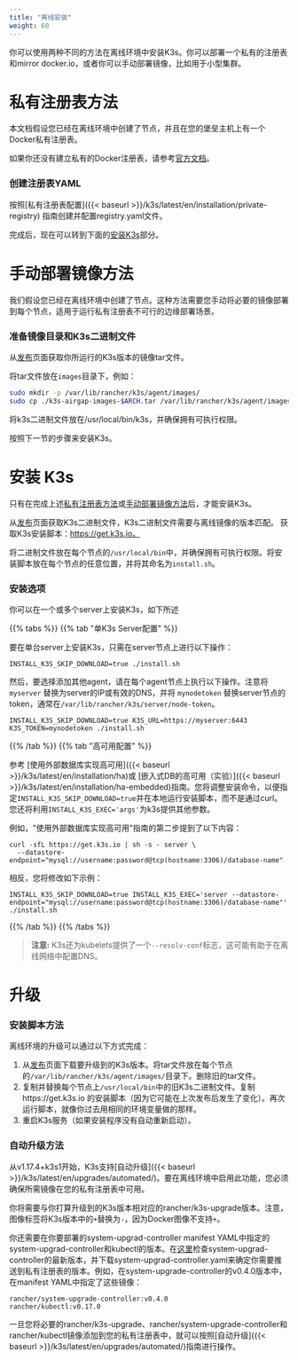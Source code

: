```yaml
---
title: "离线安装"
weight: 60
---
```


你可以使用两种不同的方法在离线环境中安装K3s。你可以部署一个私有的注册表和mirror docker.io，或者你可以手动部署镜像，比如用于小型集群。

# 私有注册表方法

本文档假设您已经在离线环境中创建了节点，并且在您的堡垒主机上有一个Docker私有注册表。

如果你还没有建立私有的Docker注册表，请参考[官方文档](https://docs.docker.com/registry/deploying/#run-an-externally-accessible-registry)。

### 创建注册表YAML

按照[私有注册表配置]({{< baseurl >}}/k3s/latest/en/installation/private-registry) 指南创建并配置registry.yaml文件。

完成后，现在可以转到下面的[安装K3s](#install-k3s)部分。

# 手动部署镜像方法

我们假设您已经在离线环境中创建了节点。这种方法需要您手动将必要的镜像部署到每个节点，适用于运行私有注册表不可行的边缘部署场景。

### 准备镜像目录和K3s二进制文件

从[发布](https://github.com/rancher/k3s/releases)页面获取你所运行的K3s版本的镜像tar文件。

将tar文件放在`images`目录下，例如：

```sh
sudo mkdir -p /var/lib/rancher/k3s/agent/images/
sudo cp ./k3s-airgap-images-$ARCH.tar /var/lib/rancher/k3s/agent/images/
```

将k3s二进制文件放在/usr/local/bin/k3s，并确保拥有可执行权限。

按照下一节的步骤来安装K3s。

# 安装 K3s

只有在完成上述[私有注册表方法](#private-registry-method)或[手动部署镜像方法](#manually-deploy-images-method)后，才能安装K3s。

从[发布](https://github.com/rancher/k3s/releases)页面获取K3s二进制文件，K3s二进制文件需要与离线镜像的版本匹配。
获取K3s安装脚本：https://get.k3s.io。

将二进制文件放在每个节点的`/usr/local/bin`中，并确保拥有可执行权限。将安装脚本放在每个节点的任意位置，并将其命名为`install.sh`。


### 安装选项
你可以在一个或多个server上安装K3s，如下所述

{{% tabs %}}
{{% tab "单K3s Server配置" %}}

要在单台server上安装K3s，只需在server节点上进行以下操作：

```
INSTALL_K3S_SKIP_DOWNLOAD=true ./install.sh
```

然后，要选择添加其他agent，请在每个agent节点上执行以下操作。注意将 `myserver` 替换为server的IP或有效的DNS，并将 `mynodetoken` 替换server节点的token，通常在`/var/lib/rancher/k3s/server/node-token`。

```
INSTALL_K3S_SKIP_DOWNLOAD=true K3S_URL=https://myserver:6443 K3S_TOKEN=mynodetoken ./install.sh
```

{{% /tab %}}
{{% tab "高可用配置" %}}

参考 [使用外部数据库实现高可用]({{< baseurl >}}/k3s/latest/en/installation/ha)或 [嵌入式DB的高可用（实验）]({{< baseurl >}}/k3s/latest/en/installation/ha-embedded)指南。您将调整安装命令，以便指定`INSTALL_K3S_SKIP_DOWNLOAD=true`并在本地运行安装脚本，而不是通过curl。您还将利用`INSTALL_K3S_EXEC='args'`为k3s提供其他参数。

例如，"使用外部数据库实现高可用"指南的第二步提到了以下内容：

```
curl -sfL https://get.k3s.io | sh -s - server \
  --datastore-endpoint="mysql://username:password@tcp(hostname:3306)/database-name"
```

相反，您将修改如下示例：

```
INSTALL_K3S_SKIP_DOWNLOAD=true INSTALL_K3S_EXEC='server --datastore-endpoint="mysql://username:password@tcp(hostname:3306)/database-name"' ./install.sh
```

{{% /tab %}}
{{% /tabs %}}

>**注意:** K3s还为kubelets提供了一个`--resolv-conf`标志，这可能有助于在离线网络中配置DNS。

# 升级

### 安装脚本方法

离线环境的升级可以通过以下方式完成：

1. 从[发布](https://github.com/rancher/k3s/releases)页面下载要升级到的K3s版本。将tar文件放在每个节点的`/var/lib/rancher/k3s/agent/images/`目录下。删除旧的tar文件。
2. 复制并替换每个节点上`/usr/local/bin`中的旧K3s二进制文件。复制https://get.k3s.io 的安装脚本（因为它可能在上次发布后发生了变化）。再次运行脚本，就像你过去用相同的环境变量做的那样。
3. 重启K3s服务（如果安装程序没有自动重新启动）。

### 自动升级方法

从v1.17.4+k3s1开始，K3s支持[自动升级]({{< baseurl >}}/k3s/latest/en/upgrades/automated/)。要在离线环境中启用此功能，您必须确保所需镜像在您的私有注册表中可用。

你将需要与你打算升级到的K3s版本相对应的rancher/k3s-upgrade版本。注意，图像标签将K3s版本中的`+`替换为`-`，因为Docker图像不支持`+`。

你还需要在你要部署的system-upgrad-controller manifest YAML中指定的system-upgrad-controller和kubectl的版本。在[这里](https://github.com/rancher/system-upgrade-controller/releases/latest)检查system-upgrad-controller的最新版本，并下载system-upgrad-controller.yaml来确定你需要推送到私有注册表的版本。例如，在system-upgrade-controller的v0.4.0版本中，在manifest YAML中指定了这些镜像：

```
rancher/system-upgrade-controller:v0.4.0
rancher/kubectl:v0.17.0
```

一旦您将必要的rancher/k3s-upgrade、rancher/system-upgrade-controller和rancher/kubectl镜像添加到您的私有注册表中，就可以按照[自动升级]({{< baseurl >}}/k3s/latest/en/upgrades/automated/)指南进行操作。
